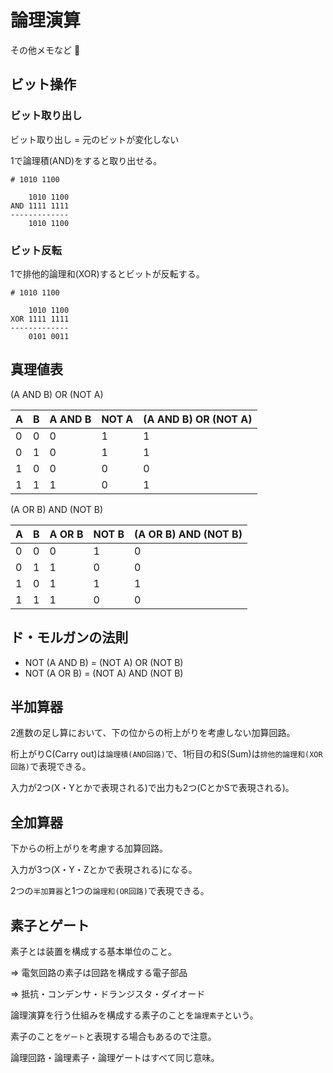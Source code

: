 # 論理演算

その他メモなど :dog:

## ビット操作

### ビット取り出し

ビット取り出し = 元のビットが変化しない

1で論理積(AND)をすると取り出せる。

```
# 1010 1100

    1010 1100
AND 1111 1111
-------------
    1010 1100
```

### ビット反転

1で排他的論理和(XOR)するとビットが反転する。

```
# 1010 1100

    1010 1100
XOR 1111 1111
-------------
    0101 0011
```

## 真理値表

(A AND B) OR (NOT A)

| A | B | A AND B | NOT A | (A AND B) OR (NOT A) |
|---|---|---------|-------|----------------------|
| 0 | 0 | 0       | 1     | 1                    |
| 0 | 1 | 0       | 1     | 1                    |
| 1 | 0 | 0       | 0     | 0                    |
| 1 | 1 | 1       | 0     | 1                    |


(A OR B) AND (NOT B)

| A | B | A OR B | NOT B | (A OR B) AND (NOT B) |
|---|---|--------|-------|----------------------|
| 0 | 0 | 0      | 1     | 0                    |
| 0 | 1 | 1      | 0     | 0                    |
| 1 | 0 | 1      | 1     | 1                    |
| 1 | 1 | 1      | 0     | 0                    |

## ド・モルガンの法則

- NOT (A AND B) = (NOT A) OR (NOT B)
- NOT (A OR B) = (NOT A) AND (NOT B)

## 半加算器

2進数の足し算において、下の位からの桁上がりを考慮しない加算回路。

桁上がりC(Carry out)は`論理積(AND回路)`で、1桁目の和S(Sum)は`排他的論理和(XOR回路)`で表現できる。

入力が2つ(X・Yとかで表現される)で出力も2つ(CとかSで表現される)。

## 全加算器

下からの桁上がりを考慮する加算回路。

入力が3つ(X・Y・Zとかで表現される)になる。

2つの`半加算器`と1つの`論理和(OR回路)`で表現できる。

## 素子とゲート

素子とは装置を構成する基本単位のこと。

=> 電気回路の素子は回路を構成する電子部品

=> 抵抗・コンデンサ・ドランジスタ・ダイオード

論理演算を行う仕組みを構成する素子のことを`論理素子`という。

素子のことを`ゲート`と表現する場合もあるので注意。

論理回路・論理素子・論理ゲートはすべて同じ意味。

